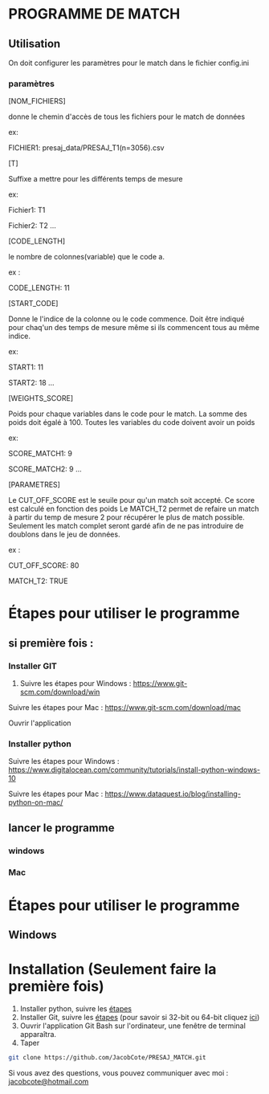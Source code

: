 



# PROGRAMME DE MATCH 
## Utilisation 
On doit configurer les paramètres pour le match dans le fichier config.ini

### paramètres
[NOM_FICHIERS]

donne le chemin d'accès de tous les fichiers pour le match de données

ex: 

FICHIER1: presaj_data/PRESAJ_T1(n=3056).csv


[T]

Suffixe a mettre pour les différents temps de mesure

ex:

Fichier1: T1

Fichier2: T2
...

[CODE_LENGTH]

le nombre de colonnes(variable) que le code a.

ex :

CODE_LENGTH: 11

[START_CODE]

Donne le l'indice de la colonne ou le code commence. Doit être indiqué pour chaq'un
des temps de mesure même si ils commencent tous au même indice.

ex:

START1: 11

START2: 18
...

[WEIGHTS_SCORE]

Poids pour chaque variables dans le code pour le match. 
La somme des poids doit égalé à 100. Toutes les variables du code doivent avoir un poids

ex:

SCORE_MATCH1: 9

SCORE_MATCH2: 9 
...

[PARAMETRES]

Le CUT_OFF_SCORE est le seuile pour qu'un match soit accepté.
Ce score est calculé en fonction des poids
Le MATCH_T2 permet de refaire un match à partir du temp de mesure 2 pour récupérer le 
plus de match possible. Seulement les match complet seront gardé afin de ne pas introduire
de doublons dans le jeu de données.

ex :

CUT_OFF_SCORE: 80

MATCH_T2: TRUE

# Étapes pour utiliser le programme 
## si première fois :
### Installer  GIT
1. Suivre les étapes pour Windows : https://www.git-scm.com/download/win

Suivre les étapes pour Mac : https://www.git-scm.com/download/mac

Ouvrir l'application 

### Installer python 
Suivre les étapes pour Windows : https://www.digitalocean.com/community/tutorials/install-python-windows-10

Suivre les étapes pour Mac : https://www.dataquest.io/blog/installing-python-on-mac/

## lancer le programme

### windows 


### Mac


# Étapes pour utiliser le programme 
## Windows
# Installation (Seulement faire la première fois)
1. Installer python, suivre les [étapes](https://www.digitalocean.com/community/tutorials/install-python-windows-10)
2. Installer Git, suivre les [étapes](https://www.git-scm.com/download/win)
    (pour savoir si 32-bit ou 64-bit cliquez [ici](https://support.microsoft.com/en-us/windows/32-bit-and-64-bit-windows-frequently-asked-questions-c6ca9541-8dce-4d48-0415-94a3faa2e13d)) 
3. Ouvrir l'application Git Bash sur l'ordinateur, une fenêtre de terminal apparaîtra.
4. Taper 
``` bash
git clone https://github.com/JacobCote/PRESAJ_MATCH.git
```






Si vous avez des questions, vous pouvez communiquer avec moi :
jacobcote@hotmail.com


